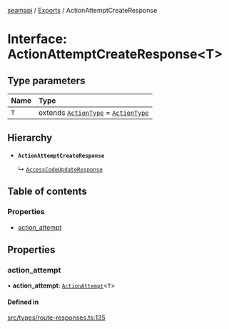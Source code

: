[seamapi](../README.md) / [Exports](../modules.md) / ActionAttemptCreateResponse

# Interface: ActionAttemptCreateResponse<T\>

## Type parameters

| Name | Type |
| :------ | :------ |
| `T` | extends [`ActionType`](../modules.md#actiontype) = [`ActionType`](../modules.md#actiontype) |

## Hierarchy

- **`ActionAttemptCreateResponse`**

  ↳ [`AccessCodeUpdateResponse`](AccessCodeUpdateResponse.md)

## Table of contents

### Properties

- [action\_attempt](ActionAttemptCreateResponse.md#action_attempt)

## Properties

### action\_attempt

• **action\_attempt**: [`ActionAttempt`](../modules.md#actionattempt)<`T`\>

#### Defined in

[src/types/route-responses.ts:135](https://github.com/seamapi/javascript/blob/main/src/types/route-responses.ts#L135)

